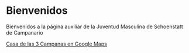 # Bienvenidos

Bienvenidos a la página auxiliar de la Juventud Masculina de Schoenstatt de Campanario

[Casa de las 3 Campanas en Google Maps](https://goo.gl/maps/2u7z2xVX94N2)

